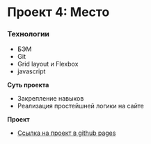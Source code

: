 # Проект 4: Место

### Технологии

* БЭМ
* Git
* Grid layout и Flexbox
* javascript

**Суть проекта**

* Закрепление навыков
* Реализация простейшней логики на сайте

**Проект**

* [Ссылка на проект в github pages](https://www.figma.com/file/StZjf8HnoeLdiXS7dYrLAh/JavaScript.-Sprint-4)